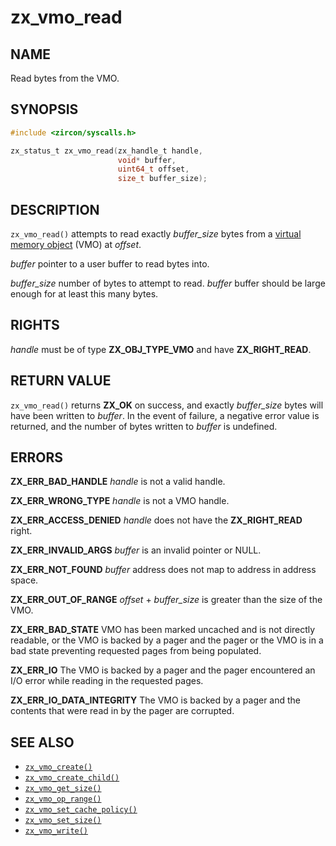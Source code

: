 # zx_vmo_read

## NAME

<!-- Updated by update-docs-from-fidl, do not edit. -->

Read bytes from the VMO.

## SYNOPSIS

<!-- Updated by update-docs-from-fidl, do not edit. -->

```c
#include <zircon/syscalls.h>

zx_status_t zx_vmo_read(zx_handle_t handle,
                        void* buffer,
                        uint64_t offset,
                        size_t buffer_size);
```

## DESCRIPTION

`zx_vmo_read()` attempts to read exactly *buffer_size* bytes from a [virtual memory
object](/docs/reference/kernel_objects/vm_object.md) (VMO) at *offset*.

*buffer* pointer to a user buffer to read bytes into.

*buffer_size* number of bytes to attempt to read. *buffer* buffer should be large
enough for at least this many bytes.

## RIGHTS

<!-- Updated by update-docs-from-fidl, do not edit. -->

*handle* must be of type **ZX_OBJ_TYPE_VMO** and have **ZX_RIGHT_READ**.

## RETURN VALUE

`zx_vmo_read()` returns **ZX_OK** on success, and exactly *buffer_size* bytes will
have been written to *buffer*.
In the event of failure, a negative error value is returned, and the number of
bytes written to *buffer* is undefined.

## ERRORS

**ZX_ERR_BAD_HANDLE**  *handle* is not a valid handle.

**ZX_ERR_WRONG_TYPE**  *handle* is not a VMO handle.

**ZX_ERR_ACCESS_DENIED**  *handle* does not have the **ZX_RIGHT_READ** right.

**ZX_ERR_INVALID_ARGS**  *buffer* is an invalid pointer or NULL.

**ZX_ERR_NOT_FOUND** *buffer* address does not map to address in address space.

**ZX_ERR_OUT_OF_RANGE**  *offset* + *buffer_size* is greater than the size of
                         the VMO.

**ZX_ERR_BAD_STATE**  VMO has been marked uncached and is not directly readable, or the VMO is
backed by a pager and the pager or the VMO is in a bad state preventing requested pages from being
populated.

**ZX_ERR_IO** The VMO is backed by a pager and the pager encountered an I/O error while reading in
the requested pages.

**ZX_ERR_IO_DATA_INTEGRITY** The VMO is backed by a pager and the contents that were read in by the
pager are corrupted.

## SEE ALSO

 - [`zx_vmo_create()`]
 - [`zx_vmo_create_child()`]
 - [`zx_vmo_get_size()`]
 - [`zx_vmo_op_range()`]
 - [`zx_vmo_set_cache_policy()`]
 - [`zx_vmo_set_size()`]
 - [`zx_vmo_write()`]

<!-- References updated by update-docs-from-fidl, do not edit. -->

[`zx_vmo_create()`]: vmo_create.md
[`zx_vmo_create_child()`]: vmo_create_child.md
[`zx_vmo_get_size()`]: vmo_get_size.md
[`zx_vmo_op_range()`]: vmo_op_range.md
[`zx_vmo_set_cache_policy()`]: vmo_set_cache_policy.md
[`zx_vmo_set_size()`]: vmo_set_size.md
[`zx_vmo_write()`]: vmo_write.md
